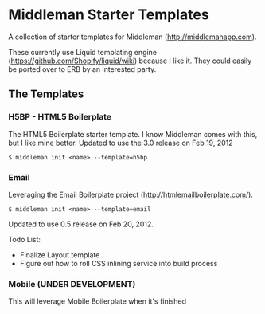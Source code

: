 # Middleman Starter Templates

A collection of starter templates for Middleman (http://middlemanapp.com).

These currently use Liquid templating engine (https://github.com/Shopify/liquid/wiki) because I like it. They could easily be ported over to ERB by an interested party.

## The Templates

### H5BP - HTML5 Boilerplate

The HTML5 Boilerplate starter template. I know Middleman comes with this, but I like mine better. Updated to use the 3.0 release on Feb 19, 2012

	$ middleman init <name> --template=h5bp

### Email

Leveraging the Email Boilerplate project (http://htmlemailboilerplate.com/).

	$ middleman init <name> --template=email

Updated to use 0.5 release on Feb 20, 2012.

Todo List:
* Finalize Layout template
* Figure out how to roll CSS inlining service into build process

### Mobile (UNDER DEVELOPMENT)

This will leverage Mobile Boilerplate when it's finished